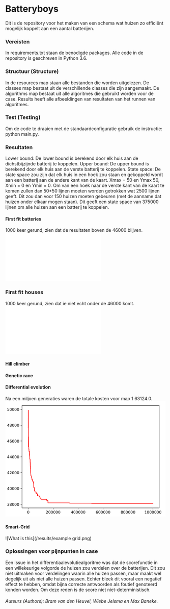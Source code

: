 # Batteryboys
Dit is de repository voor het maken van een schema wat huizen zo efficiënt mogelijk koppelt aan een aantal batterijen.

### Vereisten
In requirements.txt staan de benodigde packages. Alle code in de repository is geschreven in Python 3.6.
  
### Structuur (Structure)
In de resources map staan alle bestanden die worden uitgelezen. De classes map bestaat uit de verschillende classes die zijn aangemaakt. De algorithms map bestaat uit alle algoritmes die gebruikt worden voor de case. Results heeft alle afbeeldingen van resultaten van het runnen van algoritmes.
  
### Test (Testing)
Om de code te draaien met de standaardconfiguratie gebruik de instructie:
python main.py.

### Resultaten
Lower bound: De lower bound is berekend door elk huis aan de dichstbijzijnde batterij te koppelen.
Upper bound: De upper bound is berekend door elk huis aan de verste batterij te koppelen.
State space: De state space zou zijn dat elk huis in een hoek zou staan en gekoppeld wordt aan een batterij aan de andere kant van de kaart. Xmax = 50 en Ymax 50, Xmin = 0 en Ymin = 0. Om van een hoek naar de verste kant van de kaart te komen zullen dan 50*50 lijnen moeten worden getrokken wat 2500 lijnen geeft. Dit zou dan voor 150 huizen moeten gebeuren (met de aanname dat huizen onder elkaar mogen staan). Dit geeft een state space van 375000 lijnen om alle huizen aan een batterij te koppelen.


#### First fit batteries
1000 keer gerund, zien dat de resultaten boven de 46000 blijven.
![What is this](/results/first_fit/batteries.pdf)

### First fit houses
1000 keer gerund, zien dat ie niet echt onder de 46000 komt.
![What is this](/results/first_fit_houses.pdf)

#### Hill climber

#### Genetic race

#### Differential evolution
Na een miljoen generaties waren de totale kosten voor map 1 63124.0. 
![What is this](/results/Differential_evolution_results.png)

#### Smart-Grid
![What is this](/results/example grid.png)
   
### Oplossingen voor pijnpunten in case
Een issue in het differentiaalevolutiealgoritme was dat de scorefunctie in een willekeurige volgorde de huizen zou verdelen over de batterijen. Dit zou niet uitmaken voor verdelingen waarin alle huizen passen, maar maakt wel degelijk uit als niet alle huizen passen. Echter bleek dit vooral een negatief effect te hebben, omdat bijna correcte antwoorden als foutief genoteerd konden worden. Om deze reden is de score niet niet-deterministisch.

###### Auteurs (Authors): Bram van den Heuvel, Wiebe Jelsma en Max Baneke.
